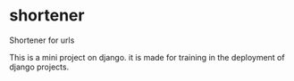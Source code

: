 # shortener
Shortener for urls

This is a mini project on django. it is made for training in the deployment of django projects.
